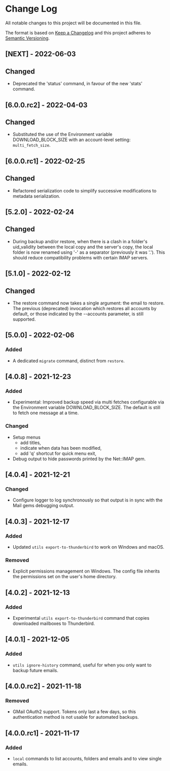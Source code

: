 # Change Log
All notable changes to this project will be documented in this file.

The format is based on [Keep a Changelog](http://keepachangelog.com/)
and this project adheres to [Semantic Versioning](http://semver.org/).

## [NEXT] - 2022-06-03

## Changed

* Deprecated the 'status' command, in favour of the new 'stats' command.

## [6.0.0.rc2] - 2022-04-03

## Changed

* Substituted the use of the Environment variable DOWNLOAD_BLOCK_SIZE
  with an account-level setting: `multi_fetch_size`.

## [6.0.0.rc1] - 2022-02-25

## Changed

* Refactored serialization code to simplify successive
  modifications to metadata serialization.

## [5.2.0] - 2022-02-24

## Changed

* During backup and/or restore, when there is a clash in a
  folder's uid_validity between the local copy and the server's
  copy, the local folder is now renamed using '-' as a
  separator (previously it was '.'). This should reduce
  compatibility problems with certain IMAP servers.

## [5.1.0] - 2022-02-12

## Changed

* The restore command now takes a single argument:
  the email to restore. The previous (deprecated) invocation
  which restores all accounts by default, or those indicated
  by the --accounts parameter, is still supported.

## [5.0.0] - 2022-02-06

### Added

* A dedicated `migrate` command, distinct from `restore`.

## [4.0.8] - 2021-12-23

### Added

* Experimental: Improved backup speed via multi fetches configurable
  via the Environment variable DOWNLOAD_BLOCK_SIZE.
  The default is still to fetch one message at a time.

### Changed

* Setup menus
  * add titles,
  * indicate when data has been modified,
  * add 'q' shortcut for quick menu exit,
* Debug output to hide passwords printed by the Net::IMAP gem.

## [4.0.4] - 2021-12-21

### Changed

* Configure logger to log synchronously so that output is in sync with
  the Mail gems debugging output.

## [4.0.3] - 2021-12-17

### Added

* Updated `utils export-to-thunderbird` to work on Windows and macOS.

### Removed

* Explicit permissions management on Windows. The config file
  inherits the permissions set on the user's home directory.

## [4.0.2] - 2021-12-13

### Added

* Experimental `utils export-to-thunderbird` command that copies downloaded
  mailboxes to Thunderbird.

## [4.0.1] - 2021-12-05

### Added

* `utils ignore-history` command, useful for when you only want to
  backup future emails.

## [4.0.0.rc2] - 2021-11-18

### Removed

* GMail OAuth2 support. Tokens only last a few days, so this authentication
  method is not usable for automated backups.

## [4.0.0.rc1] - 2021-11-17

### Added

* `local` commands to list accounts, folders and emails and to view single
  emails.
